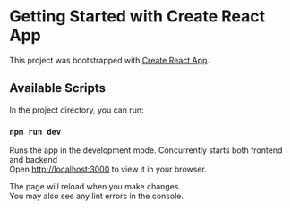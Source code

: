 # Getting Started with Create React App

This project was bootstrapped with [Create React App](https://github.com/facebook/create-react-app).

## Available Scripts

In the project directory, you can run:

### `npm run dev`

Runs the app in the development mode. Concurrently starts both frontend and backend \
Open [http://localhost:3000](http://localhost:3000) to view it in your browser.

The page will reload when you make changes.\
You may also see any lint errors in the console.



